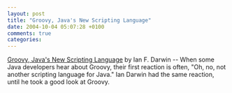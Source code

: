 ```yaml
---
layout: post
title: "Groovy, Java's New Scripting Language"
date: 2004-10-04 05:07:28 +0100
comments: true
categories:
---
```

[Groovy, Java's New Scripting Language](http://www.onjava.com/pub/a/onjava/2004/09/29/groovy.html) by Ian F. Darwin -- When some Java developers hear about Groovy, their first reaction is often, "Oh, no, not another scripting language for Java." Ian Darwin had the same reaction, until he took a good look at Groovy.
